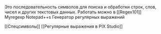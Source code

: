 Это последовательность символов для поиска и обработки строк, слов, чисел и других текстовых данных.
Работать можно в
[[Regex101]]
Myregexp
Notepad++s
Генератор регулярных выражений

[[Спецсимволы]]
[[Регулярные выражения в PIX Studio]]

